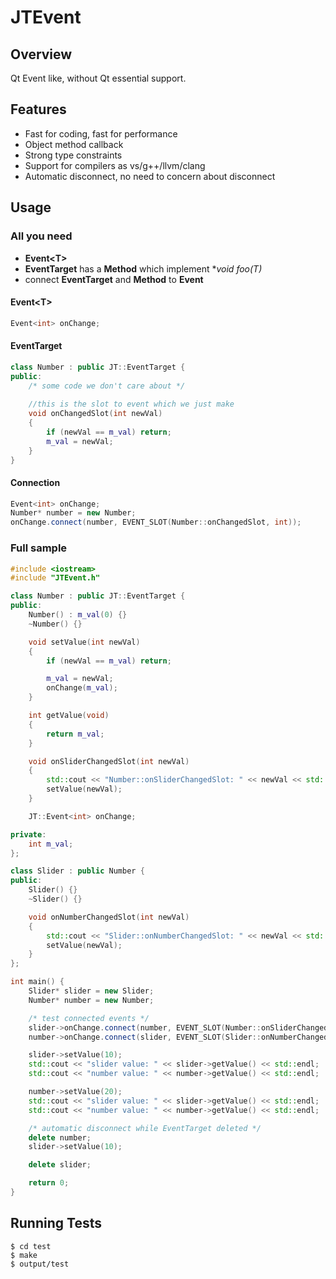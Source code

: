 JTEvent
=======

Overview
-------------

Qt Event like, without Qt essential support.

Features
-------------

* Fast for coding, fast for performance
* Object method callback
* Strong type constraints
* Support for compilers as vs/g++/llvm/clang
* Automatic disconnect, no need to concern about disconnect

Usage
-------------

### All you need

* **Event\<T\>**
* **EventTarget** has a **Method** which implement **void *foo(T)**
* connect **EventTarget** and **Method** to **Event**

#### Event\<T\>

```cpp
Event<int> onChange;
```

#### EventTarget

```cpp
class Number : public JT::EventTarget {
public:
    /* some code we don't care about */
    
    //this is the slot to event which we just make
    void onChangedSlot(int newVal)
    {
    	if (newVal == m_val) return;
        m_val = newVal;
    }
}
```

#### Connection

```cpp
Event<int> onChange;
Number* number = new Number;
onChange.connect(number, EVENT_SLOT(Number::onChangedSlot, int));
```

### Full sample

```cpp
#include <iostream>
#include "JTEvent.h"

class Number : public JT::EventTarget {
public:
    Number() : m_val(0) {}
    ~Number() {}

    void setValue(int newVal)
    {
        if (newVal == m_val) return;

        m_val = newVal;
        onChange(m_val);
    }

    int getValue(void)
    {
        return m_val;
    }

    void onSliderChangedSlot(int newVal)
    {
        std::cout << "Number::onSliderChangedSlot: " << newVal << std::endl;
        setValue(newVal);
    }

    JT::Event<int> onChange;

private:
    int m_val;
};

class Slider : public Number {
public:
    Slider() {}
    ~Slider() {}

    void onNumberChangedSlot(int newVal)
    {
        std::cout << "Slider::onNumberChangedSlot: " << newVal << std::endl;
        setValue(newVal);
    }
};

int main() {
    Slider* slider = new Slider;
    Number* number = new Number;

    /* test connected events */
    slider->onChange.connect(number, EVENT_SLOT(Number::onSliderChangedSlot, int));
    number->onChange.connect(slider, EVENT_SLOT(Slider::onNumberChangedSlot, int));

    slider->setValue(10);
    std::cout << "slider value: " << slider->getValue() << std::endl;
    std::cout << "number value: " << number->getValue() << std::endl;

    number->setValue(20);
    std::cout << "slider value: " << slider->getValue() << std::endl;
    std::cout << "number value: " << number->getValue() << std::endl;

    /* automatic disconnect while EventTarget deleted */
    delete number;
    slider->setValue(10);

    delete slider;

    return 0;
}
```

Running Tests
-------------

    $ cd test
    $ make
    $ output/test
